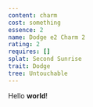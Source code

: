 ```yaml
---
content: charm
cost: something
essence: 2
name: Dodge e2 Charm 2
rating: 2
requires: []
splat: Second Sunrise
trait: Dodge
tree: Untouchable
---
```


Hello **world**!
